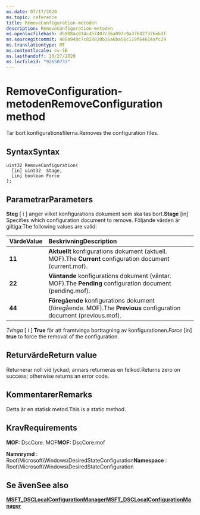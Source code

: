 ```yaml
---
ms.date: 07/17/2020
ms.topic: reference
title: RemoveConfiguration-metoden
description: RemoveConfiguration-metoden
ms.openlocfilehash: d5988ac014c457407c56a097c9a376427376eb3f
ms.sourcegitcommit: 488a940c7c828820b36a6ba56c119f64614afc29
ms.translationtype: MT
ms.contentlocale: sv-SE
ms.lasthandoff: 10/27/2020
ms.locfileid: "92650733"
---
```

# <a name="removeconfiguration-method"></a><span data-ttu-id="4afb8-103">RemoveConfiguration-metoden</span><span class="sxs-lookup"><span data-stu-id="4afb8-103">RemoveConfiguration method</span></span>

<span data-ttu-id="4afb8-104">Tar bort konfigurationsfilerna.</span><span class="sxs-lookup"><span data-stu-id="4afb8-104">Removes the configuration files.</span></span>

## <a name="syntax"></a><span data-ttu-id="4afb8-105">Syntax</span><span class="sxs-lookup"><span data-stu-id="4afb8-105">Syntax</span></span>

```mof
uint32 RemoveConfiguration(
  [in] uint32  Stage,
  [in] boolean Force
);
```

## <a name="parameters"></a><span data-ttu-id="4afb8-106">Parametrar</span><span class="sxs-lookup"><span data-stu-id="4afb8-106">Parameters</span></span>

<span data-ttu-id="4afb8-107">**Steg** \[ i \] anger vilket konfigurations dokument som ska tas bort.</span><span class="sxs-lookup"><span data-stu-id="4afb8-107">**Stage** \[in\] Specifies which configuration document to remove.</span></span> <span data-ttu-id="4afb8-108">Följande värden är giltiga:</span><span class="sxs-lookup"><span data-stu-id="4afb8-108">The following values are valid:</span></span>

|<span data-ttu-id="4afb8-109">Värde</span><span class="sxs-lookup"><span data-stu-id="4afb8-109">Value</span></span> |<span data-ttu-id="4afb8-110">Beskrivning</span><span class="sxs-lookup"><span data-stu-id="4afb8-110">Description</span></span> |
|:--- |:---|
|<span data-ttu-id="4afb8-111">**1**</span><span class="sxs-lookup"><span data-stu-id="4afb8-111">**1**</span></span> | <span data-ttu-id="4afb8-112">**Aktuellt** konfigurations dokument (aktuell. MOF).</span><span class="sxs-lookup"><span data-stu-id="4afb8-112">The **Current** configuration document (current.mof).</span></span> |
|<span data-ttu-id="4afb8-113">**2**</span><span class="sxs-lookup"><span data-stu-id="4afb8-113">**2**</span></span> | <span data-ttu-id="4afb8-114">**Väntande** konfigurations dokument (väntar. MOF).</span><span class="sxs-lookup"><span data-stu-id="4afb8-114">The **Pending** configuration document (pending.mof).</span></span>  |
|<span data-ttu-id="4afb8-115">**4**</span><span class="sxs-lookup"><span data-stu-id="4afb8-115">**4**</span></span> | <span data-ttu-id="4afb8-116">**Föregående** konfigurations dokument (föregående. MOF).</span><span class="sxs-lookup"><span data-stu-id="4afb8-116">The **Previous** configuration document (previous.mof).</span></span> |

<span data-ttu-id="4afb8-117">*Tvinga* \[ i \] **True** för att framtvinga borttagning av konfigurationen.</span><span class="sxs-lookup"><span data-stu-id="4afb8-117">*Force* \[in\] **true** to force the removal of the configuration.</span></span>

## <a name="return-value"></a><span data-ttu-id="4afb8-118">Returvärde</span><span class="sxs-lookup"><span data-stu-id="4afb8-118">Return value</span></span>

<span data-ttu-id="4afb8-119">Returnerar noll vid lyckad; annars returneras en felkod.</span><span class="sxs-lookup"><span data-stu-id="4afb8-119">Returns zero on success; otherwise returns an error code.</span></span>

## <a name="remarks"></a><span data-ttu-id="4afb8-120">Kommentarer</span><span class="sxs-lookup"><span data-stu-id="4afb8-120">Remarks</span></span>

<span data-ttu-id="4afb8-121">Detta är en statisk metod.</span><span class="sxs-lookup"><span data-stu-id="4afb8-121">This is a static method.</span></span>

## <a name="requirements"></a><span data-ttu-id="4afb8-122">Krav</span><span class="sxs-lookup"><span data-stu-id="4afb8-122">Requirements</span></span>

<span data-ttu-id="4afb8-123">**MOF:** DscCore. MOF</span><span class="sxs-lookup"><span data-stu-id="4afb8-123">**MOF:** DscCore.mof</span></span>

<span data-ttu-id="4afb8-124">**Namnrymd** : Root\Microsoft\Windows\DesiredStateConfiguration</span><span class="sxs-lookup"><span data-stu-id="4afb8-124">**Namespace** : Root\Microsoft\Windows\DesiredStateConfiguration</span></span>

## <a name="see-also"></a><span data-ttu-id="4afb8-125">Se även</span><span class="sxs-lookup"><span data-stu-id="4afb8-125">See also</span></span>

[<span data-ttu-id="4afb8-126">**MSFT_DSCLocalConfigurationManager**</span><span class="sxs-lookup"><span data-stu-id="4afb8-126">**MSFT_DSCLocalConfigurationManager**</span></span>](msft-dsclocalconfigurationmanager.md)
